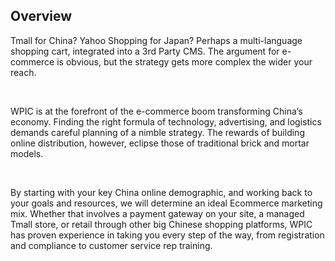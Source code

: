 ## Overview 

Tmall for China? Yahoo Shopping for Japan? Perhaps a multi-language shopping cart, integrated into a 3rd Party CMS. The argument for e-commerce is obvious, but the strategy gets more complex the wider your reach.

&#xA0;

WPIC is at the forefront of the e-commerce boom transforming China&#x2019;s economy. Finding the right formula of technology, advertising, and logistics demands careful planning of a nimble strategy. The rewards of building online distribution, however, eclipse those of traditional brick and mortar models.

&#xA0;

By starting with your key China online demographic, and working back to your goals and resources, we will determine an ideal Ecommerce marketing mix. Whether that involves a payment gateway on your site, a managed Tmall store, or retail through other big Chinese shopping platforms, WPIC has proven experience in taking you every step of the way, from registration and compliance to customer service rep training.

&#xA0;

<span style="font-size: medium;">&#xA0;</span>